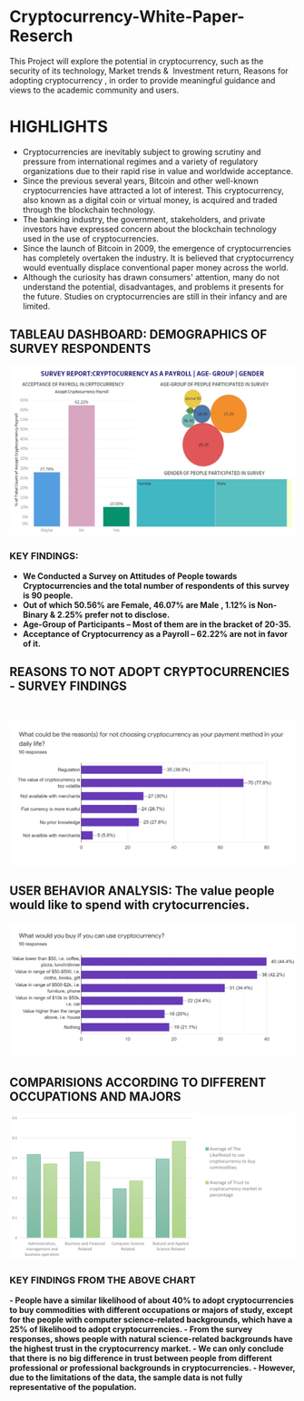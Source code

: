 # Cryptocurrency-White-Paper-Reserch
This Project will explore the potential in cryptocurrency, such as the security of its technology, Market trends &amp;  Investment return, Reasons for adopting cryptocurrency , in order to provide meaningful guidance and views to the academic community and users.

<h1>HIGHLIGHTS</h1>

- Cryptocurrencies are inevitably subject to growing scrutiny and pressure from international regimes and a variety of regulatory organizations due to their rapid rise in value and worldwide acceptance.
- Since the previous several years, Bitcoin and other well-known cryptocurrencies have attracted a lot of interest. This cryptocurrency, also known as a digital coin or virtual money, is acquired and traded through the blockchain technology. 
- The banking industry, the government, stakeholders, and private investors have expressed concern about the blockchain technology used in the use of cryptocurrencies. 
- Since the launch of Bitcoin in 2009, the emergence of cryptocurrencies has completely overtaken the industry. It is believed that cryptocurrency would eventually displace conventional paper money across the world. 
- Although the curiosity has drawn consumers' attention, many do not understand the potential, disadvantages, and problems it presents for the future. Studies on cryptocurrencies are still in their infancy and are limited. 

<h2> TABLEAU DASHBOARD: DEMOGRAPHICS OF SURVEY RESPONDENTS </h2>

![image](https://github.com/priyankac15/Cryptocurrency-White-Paper-Reserch/blob/main/CryptoCurrency_XN_Dashboard_PriyankaChandak.png)

<b>
  <h3> KEY FINDINGS: </h3>

- We Conducted a Survey on Attitudes of People towards Cryptocurrencies and the total number of respondents of this survey is 90 people.
- Out of which 50.56% are Female, 46.07% are Male , 1.12% is Non-Binary & 2.25% prefer not to disclose.
- Age-Group of Participants – Most of them are in the bracket of 20-35.
- Acceptance of Cryptocurrency as a Payroll – 62.22% are not in favor of it.

</b>

<h2> REASONS TO NOT ADOPT CRYPTOCURRENCIES - SURVEY FINDINGS </h2>  

![image](https://github.com/priyankac15/Cryptocurrency-White-Paper-Reserch/blob/main/Reasons_to_not_adopt_Cryptocurrency.png)

<h2> USER BEHAVIOR ANALYSIS: The value people would like to spend with crytocurrencies. </h2>

![image](https://github.com/priyankac15/Cryptocurrency-White-Paper-Reserch/blob/main/SurveyAnalysis_PurchasingBehavior.png)

<h2> COMPARISIONS ACCORDING TO DIFFERENT OCCUPATIONS AND MAJORS </h2>

![image](https://github.com/priyankac15/Cryptocurrency-White-Paper-Reserch/blob/main/Comparisions_DifferentOccupations.png)

<b>
<h3> KEY FINDINGS FROM THE ABOVE CHART </h3>
- People have a similar likelihood of about 40% to adopt cryptocurrencies to buy commodities with different occupations or majors of study, except for the people with computer science-related backgrounds, which have a 25%  of likelihood to adopt cryptocurrencies.
- From the survey responses, shows people with natural science-related backgrounds have the highest trust in the cryptocurrency market. 
- We can only conclude that there is no big difference in trust between people from different professional or professional backgrounds in cryptocurrencies.
- However, due to the limitations of the data, the sample data is not fully representative of the population.
</b>


